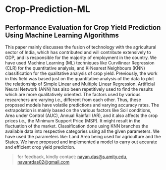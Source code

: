 # Crop-Prediction-ML

## Performance Evaluation for Crop Yield Prediction Using Machine Learning Algorithms 

This paper mainly discusses the fusion of technology with the agricultural sector of India, which has contributed and will contribute extensively to GDP, and is responsible for the majority of employment in the country. We have used Machine Learning (ML) techniques like Curvilinear Regression (CLR) for the quantitative analysis, and K-Nearest Neighbours (KNN) classification for the qualitative analysis of crop yield. Previously, the work in this field was based just on the quantitative analysis of the data to plot the relationship of Simple Linear and Multiple Linear Regression. Artificial Neural Network (ANN) has also been repetitively used to find the results which are more qualitatively oriented. The factors used by various researchers are varying i.e., different from each other. Thus, these proposed models have volatile predictions and varying accuracy rates. The extrapolation is mainly based on the various factors like Soil conditions, Area under Control (AUC), Annual Rainfall (AR), and it also affects the crop prices i.e., the Minimum Support Price (MSP). It might result in the fluctuation of the market. Classification done using KNN branches the available data into respective categories using all the given parameters. We have used the parameters like: Land Area being used for agriculture and the States. We have proposed and implemented a model to carry out accurate and efficient crop yield prediction.

> for feedback, kindly contact: nayan.das@s.amity.edu, nayanrdas02@gmail.com
